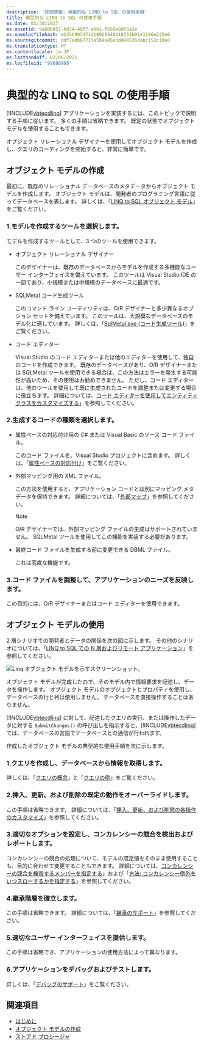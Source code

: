 ```yaml
---
description: '詳細情報: 典型的な LINQ to SQL の使用手順'
title: 典型的な LINQ to SQL の使用手順
ms.date: 03/30/2017
ms.assetid: 9a88bd51-bd74-48f7-a9b1-f650e8d55a3e
ms.openlocfilehash: eb35b983471db8926646418352b01e1186e235e6
ms.sourcegitcommit: ddf7edb67715a5b9a45e3dd44536dabc153c1de0
ms.translationtype: HT
ms.contentlocale: ja-JP
ms.lasthandoff: 02/06/2021
ms.locfileid: "99680968"
---
```

# <a name="typical-steps-for-using-linq-to-sql"></a>典型的な LINQ to SQL の使用手順

[!INCLUDE[vbtecdlinq](../../../../../../includes/vbtecdlinq-md.md)] アプリケーションを実装するには、このトピックで説明する手順に従います。 多くの手順は省略できます。 既定の状態でオブジェクト モデルを使用することもできます。  
  
 オブジェクト リレーショナル デザイナーを使用してオブジェクト モデルを作成し、クエリのコーディングを開始すると、非常に簡単です。  
  
## <a name="creating-the-object-model"></a>オブジェクト モデルの作成  

 最初に、既存のリレーショナル データベースのメタデータからオブジェクト モデルを作成します。 オブジェクト モデルは、開発者のプログラミング言語に従ってデータベースを表します。 詳しくは、「[LINQ to SQL オブジェクト モデル](the-linq-to-sql-object-model.md)」をご覧ください。  
  
### <a name="1-select-a-tool-to-create-the-model"></a>1.モデルを作成するツールを選択します。  

 モデルを作成するツールとして、3 つのツールを使用できます。  
  
- オブジェクト リレーショナル デザイナー  
  
     このデザイナーは、既存のデータベースからモデルを作成する多機能なユーザー インターフェイスを備えています。 このツールは Visual Studio IDE の一部であり、小規模または中規模のデータベースに最適です。  
  
- SQLMetal コード生成ツール  
  
     このコマンド ライン ユーティリティは、O/R デザイナーと多少異なるオプション セットを備えています。 このツールは、大規模なデータベースのモデル化に適しています。 詳しくは、「[SqlMetal.exe (コード生成ツール)](../../../../tools/sqlmetal-exe-code-generation-tool.md)」をご覧ください。  
  
- コード エディター  
  
     Visual Studio のコード エディターまたは他のエディターを使用して、独自のコードを作成できます。 既存のデータベースがあり、O/R デザイナーまたは SQLMetal ツールを使用できる場合は、この方法はエラーを発生する可能性が高いため、その使用はお勧めできません。 ただし、コード エディターは、他のツールを使用して既に生成されたコードを調整または変更する場合に役立ちます。 詳細については、[コード エディターを使用してエンティティ クラスをカスタマイズする](how-to-customize-entity-classes-by-using-the-code-editor.md)」を参照してください。  
  
### <a name="2-select-the-kind-of-code-you-want-to-generate"></a>2.生成するコードの種類を選択します。  
  
- 属性ベースの対応付け用の C# または Visual Basic のソース コード ファイル。  
  
     このコード ファイルを、Visual Studio プロジェクトに含めます。 詳しくは、「[属性ベースの対応付け](attribute-based-mapping.md)」をご覧ください。  
  
- 外部マッピング用の XML ファイル。  
  
     この方法を使用すると、アプリケーション コードとは別にマッピング メタデータを保持できます。 詳細については、「[外部マップ](external-mapping.md)」を参照してください。  
  
    > [!NOTE]
    > O/R デザイナーでは、外部マッピング ファイルの生成はサポートされていません。 SQLMetal ツールを使用してこの機能を実装する必要があります。  
  
- 最終コード ファイルを生成する前に変更できる DBML ファイル。  
  
     これは高度な機能です。  
  
### <a name="3-refine-the-code-file-to-reflect-the-needs-of-your-application"></a>3.コード ファイルを調整して、アプリケーションのニーズを反映します。  

 この目的には、O/R デザイナーまたはコード エディターを使用できます。  
  
## <a name="using-the-object-model"></a>オブジェクト モデルの使用  

 2 層シナリオでの開発者とデータの関係を次の図に示します。 その他のシナリオについては、「[LINQ to SQL での N 層およびリモート アプリケーション](n-tier-and-remote-applications-with-linq-to-sql.md)」を参照してください。  
  
 ![Linq オブジェクト モデルを示すスクリーンショット。](./media/the-linq-to-sql-object-model/linq-object-model-two-tier.png)  
  
 オブジェクト モデルが完成したので、そのモデル内で情報要求を記述し、データを操作します。 オブジェクト モデルのオブジェクトとプロパティを使用し、データベースの行と列は使用しません。 データベースを直接操作することはありません。  
  
 [!INCLUDE[vbtecdlinq](../../../../../../includes/vbtecdlinq-md.md)] に対して、記述したクエリの実行、または操作したデータに対する `SubmitChanges()` の呼び出しを指示すると、[!INCLUDE[vbtecdlinq](../../../../../../includes/vbtecdlinq-md.md)] では、データベースの言語でデータベースとの通信が行われます。  
  
 作成したオブジェクト モデルの典型的な使用手順を次に示します。  
  
### <a name="1-create-queries-to-retrieve-information-from-the-database"></a>1.クエリを作成し、データベースから情報を取得します。  

 詳しくは、「[クエリの概念](query-concepts.md)」と「[クエリの例](query-examples.md)」をご覧ください。  
  
### <a name="2-override-default-behaviors-for-insert-update-and-delete"></a>2.挿入、更新、および削除の既定の動作をオーバーライドします。  

 この手順は省略できます。 詳細については、「[挿入、更新、および削除の各操作のカスタマイズ](customizing-insert-update-and-delete-operations.md)」を参照してください。  
  
### <a name="3-set-appropriate-options-to-detect-and-report-concurrency-conflicts"></a>3.適切なオプションを設定し、コンカレンシーの競合を検出およびレポートします。  

 コンカレンシーの競合の処理について、モデルの既定値をそのまま使用することも、目的に合わせて変更することもできます。 詳細については、[コンカレンシーの競合を検査するメンバーを指定する](how-to-specify-which-members-are-tested-for-concurrency-conflicts.md)」および「[方法: コンカレンシー例外をいつスローするかを指定する](how-to-specify-when-concurrency-exceptions-are-thrown.md)」を参照してください。  
  
### <a name="4-establish-an-inheritance-hierarchy"></a>4.継承階層を確立します。  

 この手順は省略できます。 詳細については、「[継承のサポート](inheritance-support.md)」を参照してください。  
  
### <a name="5-provide-an-appropriate-user-interface"></a>5.適切なユーザー インターフェイスを提供します。  

 この手順は省略でき、アプリケーションの使用方法によって異なります。  
  
### <a name="6-debug-and-test-your-application"></a>6.アプリケーションをデバッグおよびテストします。  

 詳しくは、「[デバッグのサポート](debugging-support.md)」をご覧ください。  
  
## <a name="see-also"></a>関連項目

- [はじめに](getting-started.md)
- [オブジェクト モデルの作成](creating-the-object-model.md)
- [ストアド プロシージャ](stored-procedures.md)
